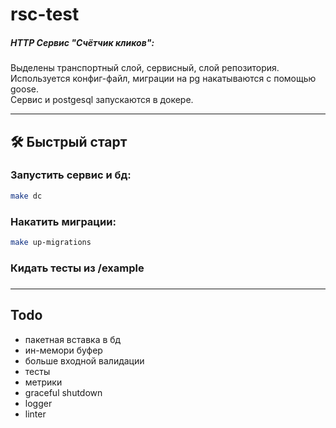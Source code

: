 # rsc-test
##### HTTP Сервис "Счётчик кликов":
Выделены транспортный слой, сервисный, слой репозитория.  
Используется конфиг-файл, миграции на pg накатываются с помощью goose.  
Сервис и postgesql запускаются в докере.  


---

## 🛠️ Быстрый старт

### Запустить сервис и бд:

```bash
make dc
```

### Накатить миграции:

```bash
make up-migrations
```
### Кидать тесты из /example
  
### 
### 

  ---
    

## Todo

- пакетная вставка в бд
- ин-мемори буфер
- больше входной валидации
- тесты
- метрики
- graceful shutdown
- logger
- linter

